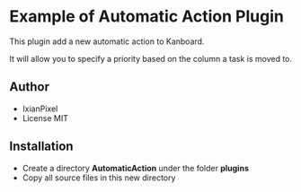 Example of Automatic Action Plugin
===================================

This plugin add a new automatic action to Kanboard.

It will allow you to specify a priority based on the column a task is moved to.

Author
------

- IxianPixel
- License MIT

Installation
------------

- Create a directory **AutomaticAction** under the folder **plugins**
- Copy all source files in this new directory
